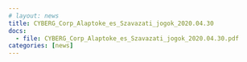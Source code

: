 ```yaml
---
# layout: news
title: CYBERG_Corp_Alaptoke_es_Szavazati_jogok_2020.04.30
docs:
  - file: CYBERG_Corp_Alaptoke_es_Szavazati_jogok_2020.04.30.pdf
categories: [news]
---
```

